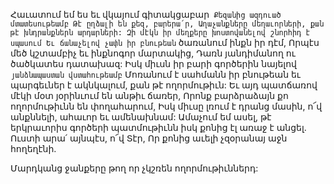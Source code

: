 
Հաւատում եմ ես եւ վկայում գիտակցաբար`
Քեզանից ազդուած մտատեսութեամբ
Թէ ըղձալի են քեզ, բարերա՛ր,
Աղաչանքները մեղաւորների, քան թէ
խնդրանքներն արդարների:
Զի մէկն իր մեղքերը խոստովանելով շնորհիդ է
սպասում
Եւ ճանաչելով չափն իր բնութեան` ծառանում
ինքն իր դէմ,
Որպէս մեծ կշտամբիչ եւ ինքնոգոր մարտակից,
Դառն յանդիմանող ու ծածկատես դատախազ:
Իսկ միւսն իր բարի գործերին նայելով`
յանձնապաստան վստահութեամբ`
Մոռանում է սահմանն իր բնութեան եւ
պարգեւներ է ակնկալում, քան թէ ողորմութիւն:
Եւ այդ պատճառով մէկի մօտ յօրինւում են անթիւ
ճառեր,
Որոնք բարձրաձայն քո ողորմութիւնն են
փողահարում,
Իսկ միւսը լռում է դրանց մասին, ո՜վ անքննելի,
ահաւոր եւ ամենախնամ:
Ամաչում եմ ասել, թէ երկրաւորիս գործերի
պատմութիւնն իսկ քոնից էլ առաջ է անցել.
Ուստի արա՛ այնպէս, ո՜վ Տէր,
Որ քոնից աւելի չզօրանայ աջն հողեղէնի.


Մարդկանց ջանքերը թող որ չկշռեն
ողորմութիւններդ:
